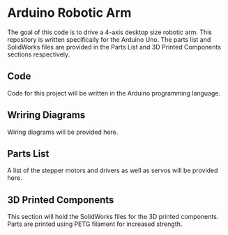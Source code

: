 # Arduino Robotic Arm
The goal of this code is to drive a 4-axis desktop size robotic arm. This repository is written specifically for the Arduino Uno. The parts list and SolidWorks files are provided in the Parts List and 3D Printed Components sections respectively.

## Code
Code for this project will be written in the Arduino programming language.

## Wriring Diagrams
Wiring diagrams will be provided here.

## Parts List
A list of the stepper motors and drivers as well as servos will be provided here.

## 3D Printed Components
This section will hold the SolidWorks files for the 3D printed components. Parts are printed using PETG filament for increased strength.

